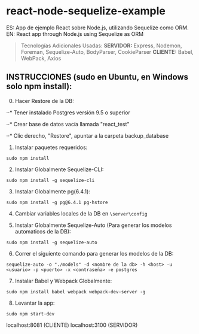 # react-node-sequelize-example
ES: App de ejemplo React sobre Node.js, utilizando Sequelize como ORM. EN: React app through Node.js using Sequelize as ORM

> Tecnologías Adicionales Usadas:
> **SERVIDOR:**
> Express, Nodemon, Foreman, Sequelize-Auto, BodyParser, CookieParser
> **CLIENTE:**
> Babel, WebPack, Axios


## INSTRUCCIONES (sudo en Ubuntu, en Windows solo npm install):

0. Hacer Restore de la DB:

⋅⋅* Tener instalado Postgres versión 9.5 o superior

⋅⋅* Crear base de datos vacía llamada "react_test"

⋅⋅* Clic derecho, "Restore", apuntar a la carpeta backup_database

1. Instalar paquetes requeridos:

`sudo npm install`

2. Instalar Globalmente Sequelize-CLI:

`sudo npm install -g sequelize-cli`

3. Instalar Globalmente pg(6.4.1):

`sudo npm install -g pg@6.4.1 pg-hstore `


4. Cambiar variables locales de la DB en `\server\config`


5. Instalar Globalmente Sequelize-Auto (Para generar los modelos automaticos de la DB):

`sudo npm install -g sequelize-auto`

6. Correr el siguiente comando para generar los modelos de la DB:

`sequelize-auto -o "./models" -d <nombre de la db> -h <host> -u <usuario> -p <puerto> -x <contraseña> -e postgres`

7. Instalar Babel y Webpack Globalmente:

`sudo npm install babel webpack webpack-dev-server -g`

8. Levantar la app:

`sudo npm start-dev`

localhost:8081 (CLIENTE)
localhost:3100 (SERVIDOR)
